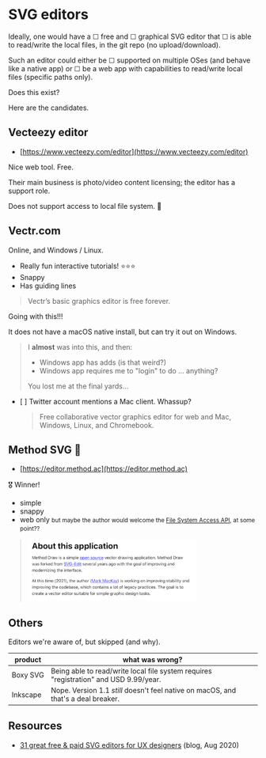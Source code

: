 # SVG editors

Ideally, one would have a ☐ free and ☐ graphical SVG editor that ☐ is able to read/write the local files, in the git repo (no upload/download).

Such an editor could either be ☐ supported on multiple OSes (and behave like a native app) or ☐ be a web app with capabilities to read/write local files (specific paths only).

Does this exist?

Here are the candidates.

<!-- More dreams:
Would be cool to have an iPad app that edits resources directly, on GitHub!

- with leaving the constraints in the files; eg. changing colors and what-not
- merging takes care of constraints vs. visuals (assuming no conflicts); since git handles changes line-wise, constraints must always be on their separate lines; not inline
-->

## Vecteezy editor

- [https://www.vecteezy.com/editor](https://www.vecteezy.com/editor)

Nice web tool. Free.

Their main business is photo/video content licensing; the editor has a support role.

Does not support access to local file system. 🙁


## Vectr.com

Online, and Windows / Linux.

- Really fun interactive tutorials! ⭐️⭐️⭐️
- Snappy
- Has guiding lines

>Vectr’s basic graphics editor is free forever. 

Going with this!!!

It does not have a macOS native install, but can try it out on Windows.

>I **almost** was into this, and then:
>
>- Windows app has adds (is that weird?)
>- Windows app requires me to "login" to do ... anything?
>
>You lost me at the final yards... 

- [ ] Twitter account mentions a Mac client. Whassup?

   >Free collaborative vector graphics editor for web and Mac, Windows, Linux, and Chromebook.


## Method SVG 🥇

- [https://editor.method.ac](https://editor.method.ac)

🎖 Winner!

- simple
- snappy
- web only <small>but maybe the author would welcome the [File System Access API](https://caniuse.com/native-filesystem-api), at some point??</small>

><img src=".images/method-svg-about.png" width=340 />
 

## Others

Editors we're aware of, but skipped (and why).

|product|what was wrong?|
|---|---|
|Boxy&nbsp;SVG|Being able to read/write local file system requires "registration" and USD 9.99/year.|
|Inkscape|Nope. Version 1.1 *still* doesn't feel native on macOS, and that's a deal breaker.|


## Resources

- [31 great free & paid SVG editors for UX designers](https://www.justinmind.com/blog/best-free-paid-svg-editors-download-online/) (blog, Aug 2020)

